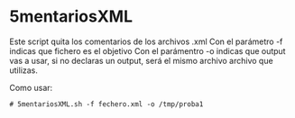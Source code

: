 # 5mentariosXML
Este script quita los comentarios de los archivos .xml
Con el parámetro -f indicas que fichero es el objetivo
Con el parámentro -o indicas que output vas a usar, si no declaras un output, será el mismo archivo archivo que utilizas.

Como usar:
````
# 5mentariosXML.sh -f fechero.xml -o /tmp/proba1
````
